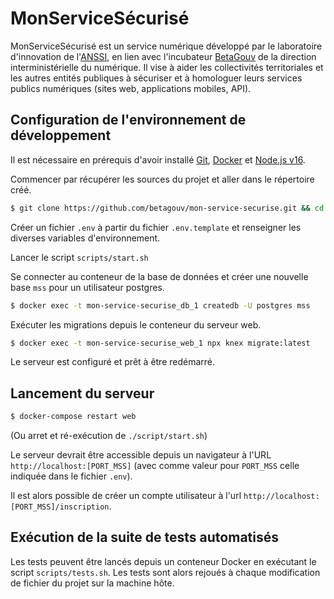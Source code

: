 # MonServiceSécurisé

MonServiceSécurisé est un service numérique développé par le laboratoire
d'innovation de l'[ANSSI](https://www.ssi.gouv.fr/), en lien avec l'incubateur
[BetaGouv](https://beta.gouv.fr/) de la direction interministérielle du
numérique. Il vise à aider les collectivités territoriales et les autres
entités publiques à sécuriser et à homologuer leurs services publics numériques
(sites web, applications mobiles, API).

## Configuration de l'environnement de développement

Il est nécessaire en prérequis d'avoir installé [Git](https://git-scm.com/),
[Docker](https://www.docker.com/) et [Node.js v16](https://nodejs.org/en/).

Commencer par récupérer les sources du projet et aller dans le répertoire créé.

```sh
$ git clone https://github.com/betagouv/mon-service-securise.git && cd mon-service-securise
```

Créer un fichier `.env` à partir du fichier `.env.template` et renseigner les diverses variables d'environnement.

Lancer le script `scripts/start.sh`

Se connecter au conteneur de la base de données et créer une nouvelle base `mss` pour un utilisateur postgres.

```sh
$ docker exec -t mon-service-securise_db_1 createdb -U postgres mss
```

Exécuter les migrations depuis le conteneur du serveur web.

```sh
$ docker exec -t mon-service-securise_web_1 npx knex migrate:latest
```

Le serveur est configuré et prêt à être redémarré.

## Lancement du serveur

```sh
$ docker-compose restart web
```

(Ou arret et ré-exécution de `./script/start.sh`)

Le serveur devrait être accessible depuis un navigateur à l'URL
`http://localhost:[PORT_MSS]` (avec comme valeur pour `PORT_MSS` celle indiquée
dans le fichier `.env`).

Il est alors possible de créer un compte utilisateur à l'url `http://localhost:[PORT_MSS]/inscription`.


## Exécution de la suite de tests automatisés

Les tests peuvent être lancés depuis un conteneur Docker en exécutant le script
`scripts/tests.sh`. Les tests sont alors rejoués à chaque modification de
fichier du projet sur la machine hôte.
